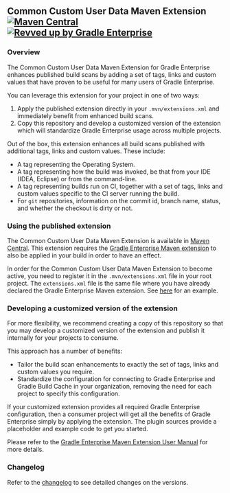 ## Common Custom User Data Maven Extension [![Maven Central](https://img.shields.io/maven-central/v/com.gradle/common-custom-user-data-maven-extension)](https://search.maven.org/artifact/com.gradle/common-custom-user-data-maven-extension) [![Revved up by Gradle Enterprise](https://img.shields.io/badge/Revved%20up%20by-Gradle%20Enterprise-06A0CE?logo=Gradle&labelColor=02303A)](https://ge.gradle.org/scans)

### Overview

The Common Custom User Data Maven Extension for Gradle Enterprise enhances published build scans
by adding a set of tags, links and custom values that have proven to be useful for many users of Gradle Enterprise.

You can leverage this extension for your project in one of two ways:
1. Apply the published extension directly in your `.mvn/extensions.xml` and immediately benefit from enhanced build scans.
2. Copy this repository and develop a customized version of the extension which will standardize Gradle Enterprise usage across multiple projects.

Out of the box, this extension enhances all build scans published with additional tags, links and custom values. These include:
- A tag representing the Operating System.
- A tag representing how the build was invoked, be that from your IDE (IDEA, Eclipse) or from the command-line.
- A tag representing builds run on CI, together with a set of tags, links and custom values specific to the CI server running the build.
- For `git` repositories, information on the commit id, branch name, status, and whether the checkout is dirty or not.

### Using the published extension

The Common Custom User Data Maven Extension is available in [Maven Central](https://search.maven.org/artifact/com.gradle/common-custom-user-data-maven-extension). This extension requires the [Gradle Enterprise Maven extension](https://search.maven.org/artifact/com.gradle/gradle-enterprise-maven-extension) to also be applied in your build in order to have an effect.

In order for the Common Custom User Data Maven Extension to become active, you need to register it in the `.mvn/extensions.xml` file in your root project.
The `extensions.xml` file is the same file where you have already declared the Gradle Enterprise Maven extension. See [here](https://github.com/gradle/gradle-enterprise-build-config-samples/blob/master/common-custom-user-data-maven-extension/.mvn/extensions.xml) for an example.

### Developing a customized version of the extension

For more flexibility, we recommend creating a copy of this repository so that you may develop a customized version of the extension and publish it internally for your projects to consume.

This approach has a number of benefits:
- Tailor the build scan enhancements to exactly the set of tags, links and custom values you require.
- Standardize the configuration for connecting to Gradle Enterprise and Gradle Build Cache in your organization, removing the need for each project to specify this configuration.

If your customized extension provides all required Gradle Enterprise configuration, then a consumer project will get all the benefits of Gradle Enterprise simply by applying the extension. The plugin sources provide a placeholder and example code to get you started.

Please refer to the [Gradle Enterprise Maven Extension User Manual](https://docs.gradle.com/enterprise/maven-extension/#using_the_common_custom_user_data_maven_extension) for more details.

### Changelog

Refer to the [changelog](https://github.com/gradle/gradle-enterprise-build-config-samples/blob/master/common-custom-user-data-maven-extension/CHANGELOG.md) to see detailed changes on the versions.
